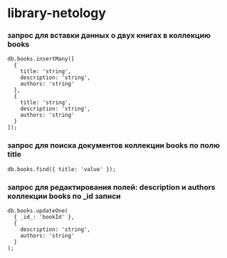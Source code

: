 # library-netology

### запрос для вставки данных о двух книгах в коллекцию books

```
db.books.insertMany([
  {
    title: 'string',
    description: 'string',
    authors: 'string'
  },
  {
    title: 'string',
    description: 'string',
    authors: 'string'
  }
]);
```

### запрос для поиска документов коллекции books по полю title

```
db.books.find({ title: 'value' });
```

### запрос для редактирования полей: description и authors коллекции books по _id записи

```
db.books.updateOne(
  { _id_: 'bookId' },
  {
    description: 'string',
    authors: 'string'
  }
);
```
